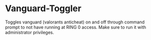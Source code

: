 # Vanguard-Toggler
Toggles vanguard (valorants anticheat) on and off through command prompt to not have running at RING 0 access. Make sure to run it with administrator privileges. 
